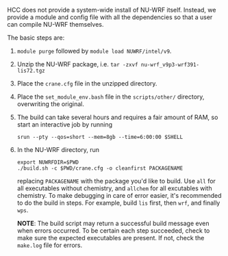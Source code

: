 HCC does not provide a system-wide install of NU-WRF itself.
Instead, we provide a module and config file with all the
dependencies so that a user can compile NU-WRF themselves.

The basic steps are:
1.  `module purge` followed by `module load NUWRF/intel/v9`.
2.  Unzip the NU-WRF package, i.e. `tar -zxvf nu-wrf_v9p3-wrf391-lis72.tgz`
3.  Place the `crane.cfg` file in the unzipped directory.
4.  Place the `set_module_env.bash` file in the `scripts/other/` directory, overwriting the original.
5.  The build can take several hours and requires a fair amount of RAM, so start an
    interactive job by running 
    ```
    srun --pty --qos=short --mem=8gb --time=6:00:00 $SHELL
    ```
6.  In the NU-WRF directory, run

    ```
    export NUWRFDIR=$PWD
    ./build.sh -c $PWD/crane.cfg -o cleanfirst PACKAGENAME
    ```

    replacing `PACKAGENAME` with the package you'd like to build.
    Use `all` for all executables without chemistry, and `allchem` for all excutables with chemistry.
    To make debugging in care of error easier, it's recommended to do the build in steps.
    For example, build `lis` first, then `wrf`, and finally `wps`.

    **NOTE**: The build script may return a successful build message even when errors occurred.
    To be certain each step succeeded, check to make sure the expected executables are present.
    If not, check the `make.log` file for errors.
